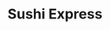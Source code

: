 ---
layout: place
title: "Sushi Express"
permalink: /district-of-columbia/washington/sushi-express.html
stateAbbr: DC
stateName: District of Columbia
cityName: Washington
seo:
  name: "Sushi Express"
  type: Restaurant
  links: null
description: "Japanese counter serve in an office complex selling grab-&-go maki rolls & lunch combos. Sushi Express serves delicious sushi in Washington, District of Columbia. Try fresh Japanese dishes for a great dining experience. Available for takeout, delivery, lunch, and dinner."
place_id: ChIJB8lD-bm3t4kRCozAP7vQbLU
photos:
  - name: >-
      places/ChIJB8lD-bm3t4kRCozAP7vQbLU/photos/AeeoHcL_xolu6CO6N1WetWfVs_SBmDWTFSpFDKDKIIGaKJvl87EK48RArd5mNVdA8oGIxYMDzofZXp7LNlOzqbCUOAXeqhnDDDgGepUWz_ETduP4ZSNj_JwZj1DsHj9Uq9fG5ATm6dJzbvMP9Lz0-352LlRPwXM7M73ID_6Ql1rWc6lGv2d0DuXC3wV46OlZA4QtlIeoDT5OhLCqWom8GIG9XWRXWaNCnDu2cpebtSC_QgeyyVOie1z9pQlPOyQVc4t__s8sbzs9fW9-sP2_xzmRKWiRrv42KzBm37VhvU-Ouh5-VlDShaMeC6HlARzGS9amHcMlDiz0blD_T_E1mqtrQWK_lhDTulA6f_8novThWd-XablrS-Aqq6o9GNbkpb2n0pbh25ZtZWPsQ_iuWDtP4176-2RghxE44AGs8DP-PRzekPgU
    widthPx: 4000
    heightPx: 3000
    authorAttributions:
      - displayName: Diomer Lopez
        uri: https://maps.google.com/maps/contrib/114181916470790161503
        photoUri: >-
          https://lh3.googleusercontent.com/a-/ALV-UjXxhRi-3zLjxqGU9BMA0S4I_2Nlo1mWnyk-Q9Kl4XyVYULkSknC=s100-p-k-no-mo
    flagContentUri: >-
      https://www.google.com/local/imagery/report/?cb_client=maps_api_places.places_api&image_key=!1e10!2sCIHM0ogKEICAgIDH_LuIogE&hl=en-US
    googleMapsUri: >-
      https://www.google.com/maps/place//data=!3m4!1e2!3m2!1sCIHM0ogKEICAgIDH_LuIogE!2e10!4m2!3m1!1s0x89b7b7b9f943c907:0xb56cd0bb3fc08c0a
  - name: >-
      places/ChIJB8lD-bm3t4kRCozAP7vQbLU/photos/AeeoHcL6nPVBTnelT2PskNbK5qCg17chSbMNphc8yedHrEBsv_W2m0ffcY1yB1ohDZ4fcLR-hQfmQB7VCW78AoGH0PvjWC3ToZbq_opFjlC-4ctVlbv_oCnbYyc8b-YM3RsuOQYvSU5ZVjukFh68qx75UWxiG-XTvQ8IPKu22JUf0vKlNClk-5VF5-BKkbR9qsdfXcAWj4pg-kRSMECbdvKHHC-ErvcEWCDa1yqiUrw5p2jFa4NYrAz5sXM47rFaMNtGkn_0gaU1n8Amiiws40w3IZU4Ce2PoUGuvkszRlNGphaKszErDlQtLyGydBTGBoD3EG4PfWBpe9Dv4RcMfxaHGqbsTFi6AtRNqtX110Amdm762xTXm-9v6cuZmAvk-agTtMFecnwWRreovr-hHf3TCrL03felOufQpA0VNvrldrtkQivJ
    widthPx: 2842
    heightPx: 2629
    authorAttributions:
      - displayName: Chantel Tinker
        uri: https://maps.google.com/maps/contrib/103191708108321206469
        photoUri: >-
          https://lh3.googleusercontent.com/a-/ALV-UjV4MVNMDrhiy_2wT1IX2yAo4jrr6IdZd42uRs5ArsBA0NcC8_6g=s100-p-k-no-mo
    flagContentUri: >-
      https://www.google.com/local/imagery/report/?cb_client=maps_api_places.places_api&image_key=!1e10!2sCIHM0ogKEICAgICL6ITTjgE&hl=en-US
    googleMapsUri: >-
      https://www.google.com/maps/place//data=!3m4!1e2!3m2!1sCIHM0ogKEICAgICL6ITTjgE!2e10!4m2!3m1!1s0x89b7b7b9f943c907:0xb56cd0bb3fc08c0a
  - name: >-
      places/ChIJB8lD-bm3t4kRCozAP7vQbLU/photos/AeeoHcL8JRGq6MOmkG_X4cxDkYlVD5mKl6r9VL4D26_inHXKIwWxFfpE65SFkhquy0xdICS3uobQfAJbVLbGPtYD7vMHjD5jZ9ZaI6GQ8e4iYsZxVf5bW5OvGy-xSUGBAjL9BXNwbxCojNa6eKOFONfi2atQ6Uk8jcWVkUYGXwsx-BjhKk-qCVfZ_eBt-7xQDSa2it5EcEqKXpxcRAFQ6wIUt9pNWospS_dYwNMddAKbURh_6UAKKl52mWdwVfHWn78_vXXH91FNShqQ8MiSScsbMV_cWS_udfWHdmfziX5Vyb6XPR19VYty4VVm9XWI9y7m8bQ0HhktKiEPt6T5HnXLXX84aYSssw3y9RIrL023yVxt0uF-77PVXfc_GHLy3ZjQrYSGw-Ya_cnf0let3LU4XaJRGD8Tx_wb66mpXOLSAoF7ZA
    widthPx: 4000
    heightPx: 3000
    authorAttributions:
      - displayName: Diomer Lopez
        uri: https://maps.google.com/maps/contrib/114181916470790161503
        photoUri: >-
          https://lh3.googleusercontent.com/a-/ALV-UjXxhRi-3zLjxqGU9BMA0S4I_2Nlo1mWnyk-Q9Kl4XyVYULkSknC=s100-p-k-no-mo
    flagContentUri: >-
      https://www.google.com/local/imagery/report/?cb_client=maps_api_places.places_api&image_key=!1e10!2sCIHM0ogKEICAgIDH_LuIQg&hl=en-US
    googleMapsUri: >-
      https://www.google.com/maps/place//data=!3m4!1e2!3m2!1sCIHM0ogKEICAgIDH_LuIQg!2e10!4m2!3m1!1s0x89b7b7b9f943c907:0xb56cd0bb3fc08c0a
  - name: >-
      places/ChIJB8lD-bm3t4kRCozAP7vQbLU/photos/AeeoHcJvpDwlDC6monEIGSdCt28tG54GUKZDwxNxFWhDca71k4pgVzdhwiRzpu53abHYOaL1SLaEeKkR7xbRzHRJdJu8RHZmlQppuyPrH86_qe6ID0fRgsk9h8lj0Sbpsu5Dd7HTbmOKrTvWXhZTK0P0lnMzpcwxlzEFUg2C_sj6cmz7KKxmS_CiR7jb9EGrG-QYgAkffKfryZHCKL4DUpE4J2ynIabhS8PXU7txTRrK9EiUUF2PNu-UWSAPAABkVwQxApO1cPD9Wk0cYAEYpCCpbko-Mmj6DYr3NehfLedvNLdCAu8CSKQBzY3lDWTUP55ahtiYATzUfVLZ7ZzWCjJ3COJyowsdgUp7s02ba85M8q1_73zBt0t-8b1ThH7KgTpz7DBC73d4bJHFwSDvS_8X_vMZU8qCWfVrWrtX3iMww-6a3hZ9
    widthPx: 4000
    heightPx: 3000
    authorAttributions:
      - displayName: Diomer Lopez
        uri: https://maps.google.com/maps/contrib/114181916470790161503
        photoUri: >-
          https://lh3.googleusercontent.com/a-/ALV-UjXxhRi-3zLjxqGU9BMA0S4I_2Nlo1mWnyk-Q9Kl4XyVYULkSknC=s100-p-k-no-mo
    flagContentUri: >-
      https://www.google.com/local/imagery/report/?cb_client=maps_api_places.places_api&image_key=!1e10!2sCIHM0ogKEICAgIDH_LuIggE&hl=en-US
    googleMapsUri: >-
      https://www.google.com/maps/place//data=!3m4!1e2!3m2!1sCIHM0ogKEICAgIDH_LuIggE!2e10!4m2!3m1!1s0x89b7b7b9f943c907:0xb56cd0bb3fc08c0a
  - name: >-
      places/ChIJB8lD-bm3t4kRCozAP7vQbLU/photos/AeeoHcJsNGyV21_yXb7vXIpO2FcrFFipuvXQg8jrDRRBGlkiAhbEYV-cAKGuI2o2B4c2zYC5x4SdVZUa0FivtrFWx-ds5aZLc-2vYwV33dNYwvuZQhsuihiUbz3ZsPsKWBLM49OPv1XkCMB0m7M_Yxj-OUbEfULzqX4VYCLiHadGMpIbQqMBB1X6wmveWXYATFmYVtUVm5Kdape9iMxMnPMVWJ5eBufs-pmuWcHZCettik3mNm0EKftHv8EnvxR2m52IX0VJgC5mom7LCx6u_LEuv2BbUcwHdlpLNKNpIOAgw8XRFiqASmoZh6f36kW-Hnt_3w_ZVL2cJuygyah6lOIyG0driRW6xaOewuUMjNZ8VqsojGdSrH6EDCtywP20CXZQPt_U3brC6HP_2TnPQp4vhdb-UjdOhOvQfOwVyZUiSK_1nqM
    widthPx: 3072
    heightPx: 4080
    authorAttributions:
      - displayName: José Luis Vázquez Martínez
        uri: https://maps.google.com/maps/contrib/111598508557901677137
        photoUri: >-
          https://lh3.googleusercontent.com/a-/ALV-UjVslqj0j-g4z9aTANVUZLNb_wbRxCTgn7rDItgxMV_TGyAJ35aZ3w=s100-p-k-no-mo
    flagContentUri: >-
      https://www.google.com/local/imagery/report/?cb_client=maps_api_places.places_api&image_key=!1e10!2sCIHM0ogKEICAgIDrgZCF2QE&hl=en-US
    googleMapsUri: >-
      https://www.google.com/maps/place//data=!3m4!1e2!3m2!1sCIHM0ogKEICAgIDrgZCF2QE!2e10!4m2!3m1!1s0x89b7b7b9f943c907:0xb56cd0bb3fc08c0a
  - name: >-
      places/ChIJB8lD-bm3t4kRCozAP7vQbLU/photos/AeeoHcI-Erzn9AkSHArvta50roCgbPyCGyYfzAiN7hZlbzMT_4cfP4-Px7lhVdwksvPQRr0IwDP5YtQeJkalVbP92iPmk_MIb6f6hebD-_yUJlwHMJ3sXd7XM23opIVoeuFd5TThLher63CILfOAji8s6hrl3zQ1Brwx9iSEfuJG3GiBq_Gt4nEtfdwIsWAPbwe9yFx8tbbymlsAgcQ1lB9Ok_OlsW4unzv-ZC_nV_TCXCqTzuW3C8iQC_HyrCj8tVlqitgQWEq9a9fF1BSLe19x8h1Jdlw-JtWZxQPbLLIKZG6AdvbfrLpKuoxBR8qgNzAzt2iZAHa_X1MGEAkEQe46SsYN99qeqrw4btdgeidfUYEeL-liqpb_CbVMSQGe834yGhqPJk8zdYJBNjL-UkQJPrjW8HmL1SqVm0A2qpfCoBSP0Qvu
    widthPx: 3939
    heightPx: 2929
    authorAttributions:
      - displayName: iyellit h
        uri: https://maps.google.com/maps/contrib/114019373013185426384
        photoUri: >-
          https://lh3.googleusercontent.com/a/ACg8ocLuWceZwtw_8IakbVInhyqvrDZ2JaYV4mud7a4TOtnENHiOVQ=s100-p-k-no-mo
    flagContentUri: >-
      https://www.google.com/local/imagery/report/?cb_client=maps_api_places.places_api&image_key=!1e10!2sCIHM0ogKEICAgIDH59GiqwE&hl=en-US
    googleMapsUri: >-
      https://www.google.com/maps/place//data=!3m4!1e2!3m2!1sCIHM0ogKEICAgIDH59GiqwE!2e10!4m2!3m1!1s0x89b7b7b9f943c907:0xb56cd0bb3fc08c0a
  - name: >-
      places/ChIJB8lD-bm3t4kRCozAP7vQbLU/photos/AeeoHcLNeagVtBksBHWQGp4OLNdD_hMTqk5DiknSwFN_HEiiE1Jifsmxq7fiwdoTsMu3etPTkGYMSXYhZHY3ZsZEIuKnwlIGGjWyhF883kIabAWyeOygjxTLO_mhnNEH_4I06IP5IFV09k_NImPSPnt9_652UETbHVYBhkaJetFCSHj4bnib0EZm_ifPNtnM0V0THa_9lYlOVPg5bOAlMK7vsXJYsS_lIz0IKrKSGw4K_7Fz6B_ITiVpJtPvg2fPHvplwa-_4OyhD-kJ4cUXHCJD1qaGlZQ1RG5J824zS_vS3SdU_3JLjfN89vOn4hwRcXEWaoVdyYjDozTkihB-T4Bhu7BPPLqLXwLnTZE7wzfZVoqw-_dfkJwVVV-lrx0ezAZxrEFF8xmztnxUDo6U1zwIw-eFw1z0TR-DO7HCmqvTsE1f1A
    widthPx: 3024
    heightPx: 4032
    authorAttributions:
      - displayName: Marina W
        uri: https://maps.google.com/maps/contrib/103398886820752710395
        photoUri: >-
          https://lh3.googleusercontent.com/a-/ALV-UjWmy7Q907xkvgXtPby7oNS-wy99Bo9OJCDmn63fnpnH1phkg4PnPw=s100-p-k-no-mo
    flagContentUri: >-
      https://www.google.com/local/imagery/report/?cb_client=maps_api_places.places_api&image_key=!1e10!2sCIHM0ogKEICAgICR2MOMTQ&hl=en-US
    googleMapsUri: >-
      https://www.google.com/maps/place//data=!3m4!1e2!3m2!1sCIHM0ogKEICAgICR2MOMTQ!2e10!4m2!3m1!1s0x89b7b7b9f943c907:0xb56cd0bb3fc08c0a
  - name: >-
      places/ChIJB8lD-bm3t4kRCozAP7vQbLU/photos/AeeoHcK7EwS5x5_C8uKwBXpzslNmZYMVK5xOXdsPY35kINd-4ZPjVPD2MKcld4FXWX45C7bNTiDhW-AhqHcutPDFf2_7sK_QS2PRA74hC-2o0aP6N3Q6158Vfc3cnqgbe1QZrVMhJQlVV6nHn6NpvBh8FyqCkeAwEuYj9qNqtYKTcaKXbB_rSupeZPOiklKeSXTw6ucT2l_kmMLH-Ym7cqoMfnHmYSjzW0SZTpKyJ_Xk-BAw5yabOC_THTlx_lCjAug718yxrb47DTxKBbWdY9wBQ6P1Ys1WR6yDWozuW_UnMXldWD2m28WEvnTVz5wrTR608mThKPnT11sT0bha2KL8sru1xxT5L2rRJHecoetBD7PuaSFwdfXykdx8vyP79TSdH8NbmHQtnacZuhSTVK6kK1UUFPjrXB9JSphbssG04igY9adD
    widthPx: 1080
    heightPx: 1920
    authorAttributions:
      - displayName: P J
        uri: https://maps.google.com/maps/contrib/104807483684897323247
        photoUri: >-
          https://lh3.googleusercontent.com/a-/ALV-UjUtgyhmCwRS5D82TbdSXVi569ZwLNQ825ZBYHlpAifh4RfP_WYc=s100-p-k-no-mo
    flagContentUri: >-
      https://www.google.com/local/imagery/report/?cb_client=maps_api_places.places_api&image_key=!1e10!2sCIHM0ogKEICAgICkybu-9wE&hl=en-US
    googleMapsUri: >-
      https://www.google.com/maps/place//data=!3m4!1e2!3m2!1sCIHM0ogKEICAgICkybu-9wE!2e10!4m2!3m1!1s0x89b7b7b9f943c907:0xb56cd0bb3fc08c0a
  - name: >-
      places/ChIJB8lD-bm3t4kRCozAP7vQbLU/photos/AeeoHcJFu3XzRax0HUawPsZFQutkDUaiDvNZFzSQFht-nzD21L28UXd19cJTrYS8N81H3JRDazDTeS2qrTnIcW_wB7r3D3m_77wi0aUtfmx70nvxWZyrmb-TLPl9NoEols9mbT6XZjxhv3YyLfBPksKMbKxOHqaT96N7DeILL245v0TaWII4P6slOpZSYZDqOigEwKvlvX5ZUqSkWm7mcPf0talVVPxcj7DJqNk5qZMjPXL5XwIVS5Quuj1kKut4121twdw0TkvjZFmNMbwN_UJE36fC0pQb87XkbmspfM9-paqjKjW4qL0aDaAgoqBaZAv43P93ykreY9fNbZ2ILp6Qna0Cyt3CK3x2NcJ8-sjXIvpAHA5Z8BIknGd6AyHMNBdVH4NbWqiCH8hrKdeIXRKA7nQbNkoRgxC_O5lYcVjyGi4KIoaB
    widthPx: 4080
    heightPx: 3072
    authorAttributions:
      - displayName: Renee Allard
        uri: https://maps.google.com/maps/contrib/106397232346885498169
        photoUri: >-
          https://lh3.googleusercontent.com/a-/ALV-UjVRxjzAYy7FHcd4ibk3g9IM2nc03Zdjccp9k7NyfTzHaMBGizdNeQ=s100-p-k-no-mo
    flagContentUri: >-
      https://www.google.com/local/imagery/report/?cb_client=maps_api_places.places_api&image_key=!1e10!2sCIHM0ogKEICAgIDJ6Z-YygE&hl=en-US
    googleMapsUri: >-
      https://www.google.com/maps/place//data=!3m4!1e2!3m2!1sCIHM0ogKEICAgIDJ6Z-YygE!2e10!4m2!3m1!1s0x89b7b7b9f943c907:0xb56cd0bb3fc08c0a
  - name: >-
      places/ChIJB8lD-bm3t4kRCozAP7vQbLU/photos/AeeoHcIQoW1eNtrma5wjJG8J-BlV2rZ_NZbNsmRUvoPC3tMLRBkFyzN0PQhwH8sYHSqc0m_gbkZ8caPTwjqBYsclhEZqXrrh5kBZyxrFUvpJ8X3QUfdSNmIjrz5F77ZUrYqWZXbFPDE0sMB-NJbRCZrcUmEANZAJGp2cqHg0ZKOXIeuZPeMOvlDKK4kuXR_8sA8VddUi9ZmVKUzKfyWowevgQcpE1gRN_cuoZZiXPJMj3bAJnFJVQIOajSepdRsDsoXi41Gwq-23MQ2ilzR7qkEDQWtUNsY7TAtOYQvTOG7GzpPm5-GATTI_vfPRGrGkdmbuO7-jgNkomZOJ4NnA7kWtRbaDyuTqzAQ9icbPbuP_X6mBeCVM-cg85oSmxZ-s8It3P_jsc8721Db57JcddCFlHh5IG6TBBbm0qqMRRJvI_B-iEg
    widthPx: 3072
    heightPx: 4080
    authorAttributions:
      - displayName: Renee Allard
        uri: https://maps.google.com/maps/contrib/106397232346885498169
        photoUri: >-
          https://lh3.googleusercontent.com/a-/ALV-UjVRxjzAYy7FHcd4ibk3g9IM2nc03Zdjccp9k7NyfTzHaMBGizdNeQ=s100-p-k-no-mo
    flagContentUri: >-
      https://www.google.com/local/imagery/report/?cb_client=maps_api_places.places_api&image_key=!1e10!2sCIHM0ogKEICAgIDJ6Z-YKg&hl=en-US
    googleMapsUri: >-
      https://www.google.com/maps/place//data=!3m4!1e2!3m2!1sCIHM0ogKEICAgIDJ6Z-YKg!2e10!4m2!3m1!1s0x89b7b7b9f943c907:0xb56cd0bb3fc08c0a
address: 1990 K St NW suite 400, Washington, DC 20006, USA
street: 1990 K St NW suite 400
city: Washington
state: DC
zip: '20006'
country: USA
neighborhood: Northwest Washington
latitude: '38.901927'
longitude: '-77.044521'
accessibility_options:
  wheelchairAccessibleEntrance: true
business_status: OPERATIONAL
name: Sushi Express
google_maps_links:
  directionsUri: >-
    https://www.google.com/maps/dir//''/data=!4m7!4m6!1m1!4e2!1m2!1m1!1s0x89b7b7b9f943c907:0xb56cd0bb3fc08c0a!3e0
  placeUri: https://maps.google.com/?cid=13073053320996752394
  writeAReviewUri: >-
    https://www.google.com/maps/place//data=!4m3!3m2!1s0x89b7b7b9f943c907:0xb56cd0bb3fc08c0a!12e1
  reviewsUri: >-
    https://www.google.com/maps/place//data=!4m4!3m3!1s0x89b7b7b9f943c907:0xb56cd0bb3fc08c0a!9m1!1b1
  photosUri: >-
    https://www.google.com/maps/place//data=!4m3!3m2!1s0x89b7b7b9f943c907:0xb56cd0bb3fc08c0a!10e5
primary_type: Sushi Restaurant
opening_hours:
  regular: null
  current: null
secondary_opening_hours:
  regular:
    weekdayDescriptions: null
    type: null
  current:
    weekdayDescriptions: null
    type: null
phone: (202) 659-1955
price_level: PRICE_LEVEL_INEXPENSIVE
price_range: $10 &ndash; $20
rating: '4.2'
rating_count: 87
website: null
reviews:
  - name: >-
      places/ChIJB8lD-bm3t4kRCozAP7vQbLU/reviews/ChZDSUhNMG9nS0VJQ0FnSURIZ3EyQmR3EAE
    relativePublishTimeDescription: 6 months ago
    rating: 5
    text:
      text: >-
        This place is a gem! Been going here for years and they are absolutely
        lovely. My go-tos are the (vegetarian) soba/udon soup, shrimp dumplings
        (off menu item) and the sushi. Also excellent cucumber salad!

        Not sure why some folk here have complained about the prices - you
        really can’t beat the value of this place in an area full of overpriced
        lunch spots.
      languageCode: en
    originalText:
      text: >-
        This place is a gem! Been going here for years and they are absolutely
        lovely. My go-tos are the (vegetarian) soba/udon soup, shrimp dumplings
        (off menu item) and the sushi. Also excellent cucumber salad!

        Not sure why some folk here have complained about the prices - you
        really can’t beat the value of this place in an area full of overpriced
        lunch spots.
      languageCode: en
    authorAttribution:
      displayName: iyellit h
      uri: https://www.google.com/maps/contrib/114019373013185426384/reviews
      photoUri: >-
        https://lh3.googleusercontent.com/a/ACg8ocLuWceZwtw_8IakbVInhyqvrDZ2JaYV4mud7a4TOtnENHiOVQ=s128-c0x00000000-cc-rp-mo
    publishTime: '2024-09-20T16:18:29.075232Z'
    flagContentUri: >-
      https://www.google.com/local/review/rap/report?postId=ChZDSUhNMG9nS0VJQ0FnSURIZ3EyQmR3EAE&d=17924085&t=1
    googleMapsUri: >-
      https://www.google.com/maps/reviews/data=!4m6!14m5!1m4!2m3!1sChZDSUhNMG9nS0VJQ0FnSURIZ3EyQmR3EAE!2m1!1s0x89b7b7b9f943c907:0xb56cd0bb3fc08c0a
  - name: >-
      places/ChIJB8lD-bm3t4kRCozAP7vQbLU/reviews/ChZDSUhNMG9nS0VJQ0FnSUNIdHJEWlR3EAE
    relativePublishTimeDescription: 7 months ago
    rating: 1
    text:
      text: >-
        Overpriced sushi for a lunch spot in an office building. I ordered the
        chicken teriyaki. Chicken tasted like it came out of a freezer or can -
        very dry, very little seasoning.
      languageCode: en
    originalText:
      text: >-
        Overpriced sushi for a lunch spot in an office building. I ordered the
        chicken teriyaki. Chicken tasted like it came out of a freezer or can -
        very dry, very little seasoning.
      languageCode: en
    authorAttribution:
      displayName: Matthew Yashar
      uri: https://www.google.com/maps/contrib/104139267812442460917/reviews
      photoUri: >-
        https://lh3.googleusercontent.com/a/ACg8ocLPVbwvd9gPmgmlhYL-QwobvO-ddFgUdV-gr-AqWy1FtkV5BQ=s128-c0x00000000-cc-rp-mo
    publishTime: '2024-09-04T18:55:24.146085Z'
    flagContentUri: >-
      https://www.google.com/local/review/rap/report?postId=ChZDSUhNMG9nS0VJQ0FnSUNIdHJEWlR3EAE&d=17924085&t=1
    googleMapsUri: >-
      https://www.google.com/maps/reviews/data=!4m6!14m5!1m4!2m3!1sChZDSUhNMG9nS0VJQ0FnSUNIdHJEWlR3EAE!2m1!1s0x89b7b7b9f943c907:0xb56cd0bb3fc08c0a
  - name: >-
      places/ChIJB8lD-bm3t4kRCozAP7vQbLU/reviews/ChdDSUhNMG9nS0VJQ0FnSURKNmV2cWl3RRAB
    relativePublishTimeDescription: a year ago
    rating: 5
    text:
      text: >-
        There is no signage on the exterior building or the street to identify
        this restaurant. Once inside, it seems caught in the early 2000s with
        updates taped over original signs.


        A 2-person operation, service may take a bit of time while they are
        working to complete an order or maintain the restaurant.


        The food is classic sushi construction and a true delight with fresh
        fish with a miniscule dab of wasabi atop sushi rice. The dish I ordered
        included an option of salad or miso and I truly enjoyed.


        It was slightly creepy eating in the quiet corporate lobby area outside
        the restaurant and, if I had the powers, I would love to see this place
        picked out of the building and plopped into a street facing space.
      languageCode: en
    originalText:
      text: >-
        There is no signage on the exterior building or the street to identify
        this restaurant. Once inside, it seems caught in the early 2000s with
        updates taped over original signs.


        A 2-person operation, service may take a bit of time while they are
        working to complete an order or maintain the restaurant.


        The food is classic sushi construction and a true delight with fresh
        fish with a miniscule dab of wasabi atop sushi rice. The dish I ordered
        included an option of salad or miso and I truly enjoyed.


        It was slightly creepy eating in the quiet corporate lobby area outside
        the restaurant and, if I had the powers, I would love to see this place
        picked out of the building and plopped into a street facing space.
      languageCode: en
    authorAttribution:
      displayName: Renee Allard
      uri: https://www.google.com/maps/contrib/106397232346885498169/reviews
      photoUri: >-
        https://lh3.googleusercontent.com/a-/ALV-UjVRxjzAYy7FHcd4ibk3g9IM2nc03Zdjccp9k7NyfTzHaMBGizdNeQ=s128-c0x00000000-cc-rp-mo-ba5
    publishTime: '2023-07-19T20:21:10.877422Z'
    flagContentUri: >-
      https://www.google.com/local/review/rap/report?postId=ChdDSUhNMG9nS0VJQ0FnSURKNmV2cWl3RRAB&d=17924085&t=1
    googleMapsUri: >-
      https://www.google.com/maps/reviews/data=!4m6!14m5!1m4!2m3!1sChdDSUhNMG9nS0VJQ0FnSURKNmV2cWl3RRAB!2m1!1s0x89b7b7b9f943c907:0xb56cd0bb3fc08c0a
  - name: >-
      places/ChIJB8lD-bm3t4kRCozAP7vQbLU/reviews/ChdDSUhNMG9nS0VJQ0FnSUNSMk1PTTlRRRAB
    relativePublishTimeDescription: 2 years ago
    rating: 5
    text:
      text: >-
        This place is truly a hidden gem. 11/10 recommend. Great prices and very
        quick and delicious. My coworkers and I order sometimes and it always
        makes our days.
      languageCode: en
    originalText:
      text: >-
        This place is truly a hidden gem. 11/10 recommend. Great prices and very
        quick and delicious. My coworkers and I order sometimes and it always
        makes our days.
      languageCode: en
    authorAttribution:
      displayName: Marina W
      uri: https://www.google.com/maps/contrib/103398886820752710395/reviews
      photoUri: >-
        https://lh3.googleusercontent.com/a-/ALV-UjWmy7Q907xkvgXtPby7oNS-wy99Bo9OJCDmn63fnpnH1phkg4PnPw=s128-c0x00000000-cc-rp-mo-ba4
    publishTime: '2023-03-24T16:58:23.674714Z'
    flagContentUri: >-
      https://www.google.com/local/review/rap/report?postId=ChdDSUhNMG9nS0VJQ0FnSUNSMk1PTTlRRRAB&d=17924085&t=1
    googleMapsUri: >-
      https://www.google.com/maps/reviews/data=!4m6!14m5!1m4!2m3!1sChdDSUhNMG9nS0VJQ0FnSUNSMk1PTTlRRRAB!2m1!1s0x89b7b7b9f943c907:0xb56cd0bb3fc08c0a
  - name: >-
      places/ChIJB8lD-bm3t4kRCozAP7vQbLU/reviews/ChdDSUhNMG9nS0VJQ0FnSURBaWVld3FBRRAB
    relativePublishTimeDescription: 6 years ago
    rating: 5
    text:
      text: >-
        This is like the Sushi Stop of the east coast except no need to tip
        since it is counter service. Individual roll prices are cheap, but you
        can get even better deals with their combos. There is seating but not
        exactly a nice sit down place.
      languageCode: en
    originalText:
      text: >-
        This is like the Sushi Stop of the east coast except no need to tip
        since it is counter service. Individual roll prices are cheap, but you
        can get even better deals with their combos. There is seating but not
        exactly a nice sit down place.
      languageCode: en
    authorAttribution:
      displayName: P J
      uri: https://www.google.com/maps/contrib/104807483684897323247/reviews
      photoUri: >-
        https://lh3.googleusercontent.com/a-/ALV-UjUtgyhmCwRS5D82TbdSXVi569ZwLNQ825ZBYHlpAifh4RfP_WYc=s128-c0x00000000-cc-rp-mo-ba3
    publishTime: '2018-09-20T18:54:23.274291Z'
    flagContentUri: >-
      https://www.google.com/local/review/rap/report?postId=ChdDSUhNMG9nS0VJQ0FnSURBaWVld3FBRRAB&d=17924085&t=1
    googleMapsUri: >-
      https://www.google.com/maps/reviews/data=!4m6!14m5!1m4!2m3!1sChdDSUhNMG9nS0VJQ0FnSURBaWVld3FBRRAB!2m1!1s0x89b7b7b9f943c907:0xb56cd0bb3fc08c0a
parking_options:
  valetParking: false
payment_options:
  acceptsCreditCards: true
  acceptsDebitCards: true
  acceptsCashOnly: false
  acceptsNfc: true
allow_dogs: null
curbside_pickup: null
delivery: true
dine_in: true
good_for_children: false
good_for_groups: null
good_for_sports: false
live_music: false
menu_for_children: false
outdoor_seating: null
reservable: null
restroom: null
serves_beer: null
serves_breakfast: false
serves_brunch: false
serves_cocktails: null
serves_coffee: false
serves_dinner: true
serves_dessert: null
serves_lunch: true
serves_vegetarian_food: true
serves_wine: null
takeout: true
summary: >-
  Japanese counter serve in an office complex selling grab-&-go maki rolls &
  lunch combos.

---